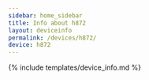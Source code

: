 ```yaml
---
sidebar: home_sidebar
title: Info about h872
layout: deviceinfo
permalink: /devices/h872/
device: h872
---
```

{% include templates/device_info.md %}
